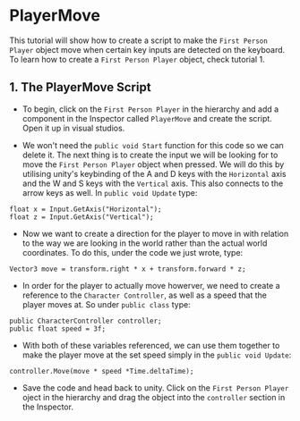 # PlayerMove

This tutorial will show how to create a script to make the `First Person Player` object move when certain key inputs are detected on the keyboard. To learn how to create a `First Person Player` object, check tutorial 1.

## 1. The PlayerMove Script

- To begin, click on the `First Person Player` in the hierarchy and add a component in the Inspector called `PlayerMove` and create the script. Open it up in visual studios.

- We won't need the `public void Start` function for this code so we can delete it. The next thing is to create the input we will be looking for to move the `First Person Player` object when pressed. We will do this by utilising unity's keybinding of the A and D keys with the `Horizontal` axis and the W and S keys with the `Vertical` axis. This also connects to the arrow keys as well. In `public void Update` type:
```
float x = Input.GetAxis("Horizontal");
float z = Input.GetAxis("Vertical");
```

- Now we want to create a direction for the player to move in with relation to the way we are looking in the world rather than the actual world coordinates. To do this, under the code we just wrote, type:
```
Vector3 move = transform.right * x + transform.forward * z;
```

- In order for the player to actually move howerver, we need to create a reference to the `Character Controller`, as well as a speed that the player moves at. So under `public class` type:
```
public CharacterController controller;
public float speed = 3f;
```

- With both of these variables referenced, we can use them together to make the player move at the set speed simply in the `public void Update`:
```
controller.Move(move * speed *Time.deltaTime);
```

- Save the code and head back to unity. Click on the `First Person Player` oject in the hierarchy and drag the object into the `controller` section in the Inspector.
